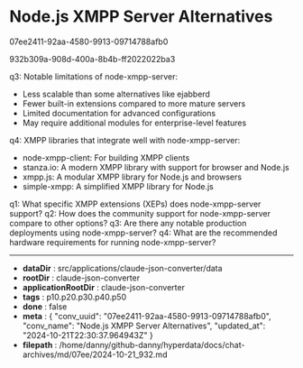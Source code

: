 # Node.js XMPP Server Alternatives

07ee2411-92aa-4580-9913-09714788afb0

932b309a-908d-400a-8b4b-ff2022022ba3

 q3: Notable limitations of node-xmpp-server:
- Less scalable than some alternatives like ejabberd
- Fewer built-in extensions compared to more mature servers
- Limited documentation for advanced configurations
- May require additional modules for enterprise-level features

q4: XMPP libraries that integrate well with node-xmpp-server:
- node-xmpp-client: For building XMPP clients
- stanza.io: A modern XMPP library with support for browser and Node.js
- xmpp.js: A modular XMPP library for Node.js and browsers
- simple-xmpp: A simplified XMPP library for Node.js

q1: What specific XMPP extensions (XEPs) does node-xmpp-server support?
q2: How does the community support for node-xmpp-server compare to other options?
q3: Are there any notable production deployments using node-xmpp-server?
q4: What are the recommended hardware requirements for running node-xmpp-server?

---

* **dataDir** : src/applications/claude-json-converter/data
* **rootDir** : claude-json-converter
* **applicationRootDir** : claude-json-converter
* **tags** : p10.p20.p30.p40.p50
* **done** : false
* **meta** : {
  "conv_uuid": "07ee2411-92aa-4580-9913-09714788afb0",
  "conv_name": "Node.js XMPP Server Alternatives",
  "updated_at": "2024-10-21T22:30:37.964943Z"
}
* **filepath** : /home/danny/github-danny/hyperdata/docs/chat-archives/md/07ee/2024-10-21_932.md
